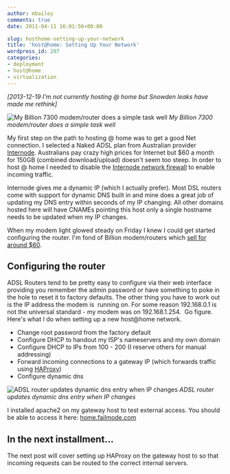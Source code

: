 ```yaml
---
author: mbailey
comments: true
date: 2011-04-11 16:01:56+00:00

slug: hosthome-setting-up-your-network
title: 'host@home: Setting Up Your Network'
wordpress_id: 207
categories:
- deployment
- host@home
- virtualization
---
```


*[2013-12-19 I'm not currently hosting @ home but Snowden leaks have made me rethink]*

![My Billion 7300 modem/router does a simple task well](../../../assets/billion_bpac_7300.jpg)
*My Billion 7300 modem/router does a simple task well*

My first step on the path to hosting @ home was to get a good Net connection. I
selected a Naked ADSL plan from Australian provider
[Internode](http://internode.on.net). Australians pay crazy high prices for
Internet but $60 a month for 150GB (combined download/upload) doesn't seem too
steep. In order to host @ home I needed to disable the [Internode network
firewall](https://secure.internode.on.net/myinternode/sys2/aclchange) to enable
incoming traffic.

Internode gives me a dynamic IP (which I actually prefer). Most DSL routers
come with support for dynamic DNS built in and mine does a great job of
updating my DNS entry within seconds of my IP changing. All other domains
hosted here will have CNAMEs pointing this host only a single hostname needs to
be updated when my IP changes.

When my modem light glowed steady on Friday I knew I could get started
configuring the router. I'm fond of Billion modem/routers which [sell for
around
$60](https://www.warcom.com.au/shop/flypage/adsl-modem-router/Billion/1465).


## Configuring the router

ADSL Routers tend to be pretty easy to configure via their web interface
providing you remember the admin password or have something to poke in the hole
to reset it to factory defaults. The other thing you have to work out is the IP
address the modem is  running on. For some reason 192.168.0.1 is not the
universal standard - my modem was on 192.168.1.254.  Go figure. Here's what I
do when setting up a new host@home network.

  * Change root password from the factory default
  * Configure DHCP to handout my ISP's nameservers and my own domain
  * Configure DHCP to IPs from 100 - 200 (I reserve others for manual addressing)
  * Forward incoming connections to a gateway IP (which forwards traffic using [HAProxy](http://haproxy.1wt.eu/))
  * Configure dynamic dns

![ADSL router updates dynamic dns entry when IP changes](../../../assets/router_dyndns.jpeg)
*ADSL router updates dynamic dns entry when IP changes*

I installed apache2 on my gateway host to test external access. You should be
able to access it here: [home.failmode.com](http://home.failmode.com/)


## In the next installment...

The next post will cover setting up HAProxy on the gateway host to so that
incoming requests can be routed to the correct internal servers.
